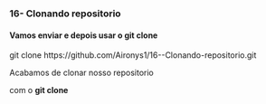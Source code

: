 <h3>16- Clonando repositorio</h3>
<h4>Vamos enviar e depois usar o git clone</h4>





<div>
    <p> git clone https://github.com/Aironys1/16--Clonando-repositorio.git</p>

<p>Acabamos de clonar nosso repositorio</p>
    <p>com o  <strong>git clone</strong> 
</p>
</div>



